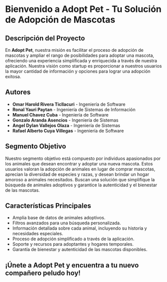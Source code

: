 # Bienvenido a Adopt Pet - Tu Solución de Adopción de Mascotas

## Descripción del Proyecto
En **Adopt Pet**, nuestra misión es facilitar el proceso de adopción de mascotas y ampliar el rango de posibilidades para adoptar una mascota, ofreciendo una experiencia simplificada y enriquecida a través de nuestra aplicación. Nuestra visión como startup es proporcionar a nuestros usuarios la mayor cantidad de información y opciones para lograr una adopción exitosa.

## Autores
- **Omar Harold Rivera Ticllacuri** - Ingeniería de Software
- **Ronal Yauri Paytan** - Ingeniería de Sistemas de Información
- **Manuel Chavez Cuba** - Ingeniería de Software
- **Gonzalo Aranda Asencios** - Ingeniería de Sistemas
- **Angel Dylan Vallejos Olaza** - Ingeniería de Sistemas
- **Rafael Alberto Cuya Villegas** - Ingeniería de Software

## Segmento Objetivo
Nuestro segmento objetivo está compuesto por individuos apasionados por los animales que desean encontrar y adoptar una nueva mascota. Estos usuarios valoran la adopción de animales en lugar de comprar mascotas, aprecian la diversidad de especies y razas, y desean brindar un hogar amoroso a animales necesitados. Buscan una solución que simplifique la búsqueda de animales adoptivos y garantice la autenticidad y el bienestar de las mascotas.

## Características Principales
- Amplia base de datos de animales adoptivos.
- Filtros avanzados para una búsqueda personalizada.
- Información detallada sobre cada animal, incluyendo su historia y necesidades especiales.
- Proceso de adopción simplificado a través de la aplicación.
- Soporte y recursos para adoptantes y hogares temporales.
- Garantía de bienestar y autenticidad de las mascotas disponibles.

## ¡Únete a Adopt Pet y encuentra a tu nuevo compañero peludo hoy!

